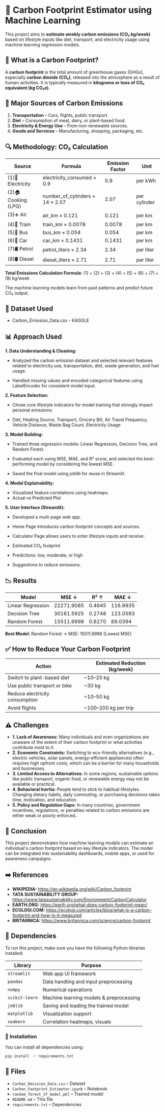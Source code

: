 
# 🌱 Carbon Footprint Estimator using Machine Learning

This project aims to **estimate weekly carbon emissions (CO₂ kg/week)** based on lifestyle inputs like diet, transport, and electricity usage using machine learning regression models.


## 🧠 What is a Carbon Footprint?

A **carbon footprint** is the total amount of greenhouse gases (GHGs), especially **carbon dioxide (CO₂)**, released into the atmosphere as a result of human activities. It is typically measured in **kilograms or tons of CO₂ equivalent (kg CO₂e)**.


## 🛑 Major Sources of Carbon Emissions

1. **Transportation** – Cars, flights, public transport.
2. **Diet** – Consumption of meat, dairy, or plant-based food.
3. **Electricity & Energy Use** – From non-renewable sources.
4. **Goods and Services** – Manufacturing, shopping, packaging, etc.


## 🔍 Methodology: CO₂ Calculation

| **Source**            | **Formula**                            | **Emission Factor**         | **Unit**                        |
| ----------------------|----------------------------------------|---------------------------- |---------------------------------|
| (1)🔌 Electricity     | electricity_consumed × 0.9             | 0.9                         | per kWh                         |
| (2)🏠 Cooking (LPG)   | number_of_cylinders × 14 × 2.07        | 2.07                        | per cylinder                    |
| (3)✈️ Air             | air_km × 0.121                         | 0.121                       | per km                          |
| (4)🚆 Train           | train_km × 0.0078                      | 0.0078                      | per km                          |
| (5)🚌 Bus             | bus_km × 0.054                         | 0.054                       | per km                          |
| (6)🚗 Car             | car_km × 0.1431                        | 0.1431                      | per km                          |
| (7)🛢️ Petrol          | petrol_liters × 2.34                   | 2.34                        | per liter                       |
| (8)🛢️ Diesel          | diesel_liters × 2.71                   | 2.71                        | per liter                       |

**Total Emissions Calculation Formula:** (1) + (2) + (3) + (4) + (5) + (6) + (7) + (8) kg/week

The machine learning models learn from past patterns and predict future CO₂ output.


## 📁 Dataset Used
- Carbon_Emission_Data.csv - KAGGLE

## 📊 Approach Used

**1. Data Understanding & Cleaning:** 
- Analyzed the carbon emission dataset and selected relevant features related to electricity use, transportation, diet, waste generation, and fuel usage.

- Handled missing values and encoded categorical features using LabelEncoder for consistent model input.

**2. Feature Selection:**

- Chose core lifestyle indicators for model training that strongly impact personal emissions:

- Diet, Heating Source, Transport, Grocery Bill, Air Travel Frequency, Vehicle Distance, Waste Bag Count, Electricity Usage

**3. Model Building:**

- Trained three regression models: Linear Regression, Decision Tree, and Random Forest.

- Evaluated each using MSE, MAE, and R² score, and selected the best-performing model by considering the lowest MSE.

- Saved the final model using joblib for reuse in Streamlit.

**4. Model Explainability:**

- Visualized feature correlations using heatmaps.
-  Actual vs Predicted Plot

**5. User Interface (Streamlit):**

- Developed a multi-page web app.

- Home Page introduces carbon footprint concepts and sources.

- Calculator Page allows users to enter lifestyle inputs and receive:

- Estimated CO₂ footprint

- Predictions: low, moderate, or high

- Suggestions to reduce emissions.


## 📉 Results

| Model            |   MSE ↓     |   R² ↑ |   MAE ↓  |
|------------------|-------------|--------|----------|
| Linear Regression| 22271.9085 | 0.4645 | 116.9935 |
| Decision Tree    | 30161.5925 | 0.2748 | 123.0593 |
| Random Forest    | 15511.6998  | 0.6270 | 89.0394 |

**Best Model:** Random Forest -> MSE: 15511.6998 (Lowest MSE)


## ✅ How to Reduce Your Carbon Footprint

| Action                          | Estimated Reduction (kg/week) |
|---------------------------------|-------------------------------|
| Switch to plant-based diet      | ~10–20 kg                     |
| Use public transport or bike    | ~30 kg                        |
| Reduce electricity consumption  | ~10–50 kg                     |
| Avoid flights                   | ~100–200 kg per trip          |


## ⚠️ Challenges

- **1. Lack of Awareness:** Many individuals and even organizations are unaware of the extent of their carbon footprint or what activities contribute most to it.
- **2. Economic Constraints:** Switching to eco-friendly alternatives (e.g., electric vehicles, solar panels, energy-efficient appliances) often requires high upfront costs, which can be a barrier for many households and businesses.
- **3. Limited Access to Alternatives:** In some regions, sustainable options like public transport, organic food, or renewable energy may not be available or practical.
- **4. Behavioral Inertia:** People tend to stick to habitual lifestyles. Changing dietary habits, daily commuting, or purchasing decisions takes time, motivation, and education.
- **5. Policy and Regulation Gaps:** In many countries, government incentives, regulations, or penalties related to carbon emissions are either weak or poorly enforced..


## 🧠 Conclusion

This project demonstrates how machine learning models can estimate an individual's carbon footprint based on key lifestyle indicators. The model can be integrated into sustainability dashboards, mobile apps, or used for awareness campaigns.

## ➡️ References

- **WIKIPEDIA:**   https://en.wikipedia.org/wiki/Carbon_footprint
- **TATA SUSTAINABILITY GROUP:** https://www.tatasustainability.com/Environment/CarbonCalculator
- **EARTH.ORG:**   https://earth.org/what-does-carbon-footprint-mean/
- **ECOLOGI.COM:** https://ecologi.com/articles/blog/what-is-a-carbon-footprint-and-how-is-it-measured
- **BRITANNICA:**  https://www.britannica.com/science/carbon-footprint

## 🧰 Dependencies

To run this project, make sure you have the following Python libraries installed:

| Library        | Purpose                                  |
|----------------|------------------------------------------|
| `streamlit`    | Web app UI framework                     |
| `pandas`       | Data handling and input preprocessing    |
| `numpy`        | Numerical operations                     |
| `scikit-learn` | Machine learning models & preprocessing  |
| `joblib`       | Saving and loading the trained model     |
| `matplotlib`   | Visualization support                    |
| `seaborn`      | Correlation heatmaps, visuals            |


### 🔧 Installation

You can install all dependencies using:

```bash
pip install -r requirements.txt
```

## 📁 Files

- `Carbon_Emission_Data.csv` – Dataset
- `Carbon_Footprint_Estimator.ipynb` – Notebook
- `random_forest_CF_model.pkl` – Trained model
- `README.md` – This file
- `requirements.txt` – Dependencies